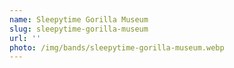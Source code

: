 ```yaml
---
name: Sleepytime Gorilla Museum
slug: sleepytime-gorilla-museum
url: ''
photo: /img/bands/sleepytime-gorilla-museum.webp
---
```

